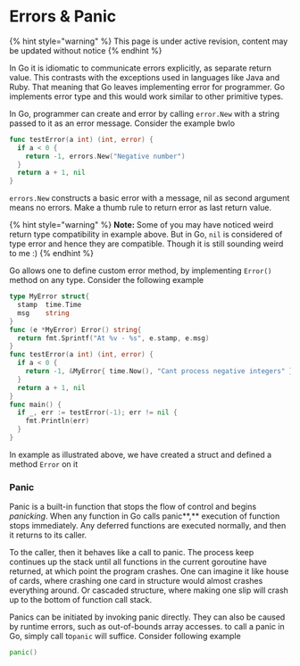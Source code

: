 # Errors & Panic

{% hint style="warning" %}
This page is under active revision, content may be updated without notice
{% endhint %}

In Go it is idiomatic to communicate errors explicitly, as separate return value. This contrasts with the exceptions used in languages like Java and Ruby. That meaning that Go leaves implementing error for programmer. Go implements error type and this would work similar to other primitive types.

In Go, programmer can create and error by calling `error.New` with a string passed to it as an error message. Consider the example bwlo

```go
func testError(a int) (int, error) {
  if a < 0 {
    return -1, errors.New("Negative number")
  }
  return a + 1, nil
}
```

`errors.New` constructs a basic error with a message, nil as second argument means no errors. Make a thumb rule to return error as last return value. 

{% hint style="warning" %}
**Note:** Some of you may have noticed weird return type compatibility in example above. But in Go, `nil` is considered of type error and hence they are compatible. Though it is still sounding weird to me :\)
{% endhint %}

Go allows one to define custom error method, by implementing `Error()` method on any type. Consider the following example

```go
type MyError struct{
  stamp  time.Time
  msg    string
}
func (e *MyError) Error() string{
  return fmt.Sprintf("At %v - %s", e.stamp, e.msg)
}
func testError(a int) (int, error) {
  if a < 0 {
    return -1, &MyError{ time.Now(), "Cant process negative integers" }
  }
  return a + 1, nil
}
func main() {
  if _, err := testError(-1); err != nil {
    fmt.Println(err)
  }
}
```

In example as illustrated above, we have created a struct and defined a method `Error` on it

### Panic

Panic is a built-in function that stops the flow of control and begins _panicking_. When any function in Go calls panic**,** execution of function stops immediately. Any deferred functions are executed normally, and then it returns to its caller. 

To the caller, then it behaves like a call to panic. The process keep continues up the stack until all functions in the current goroutine have returned, at which point the program crashes. One can imagine it like house of cards, where crashing one card in structure would almost crashes everything around. Or cascaded structure, where making one slip will crash up to the bottom of function call stack.

Panics can be initiated by invoking panic directly. They can also be caused by runtime errors, such as out-of-bounds array accesses. to call a panic in Go, simply call to`panic` will suffice. Consider following example

```go
panic()
```

